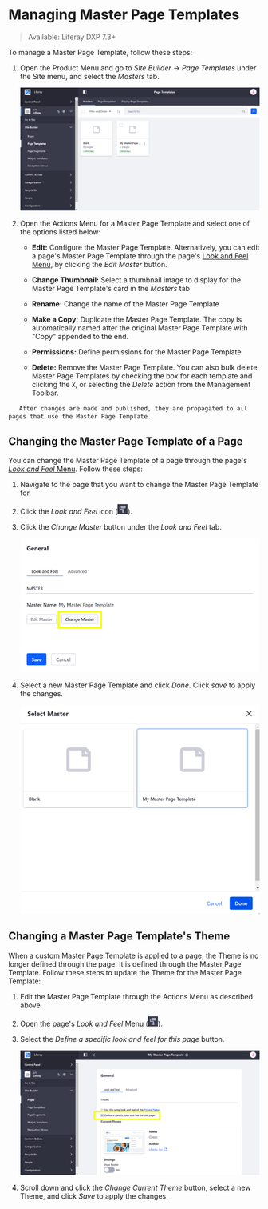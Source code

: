 # Managing Master Page Templates

> Available: Liferay DXP 7.3+

To manage a Master Page Template, follow these steps:

1. Open the Product Menu and go to *Site Builder* &rarr; *Page Templates* under the Site menu, and select the *Masters* tab.

    ![Manage the Master Page Template from the Masters tab of the Page Templates application.](./managing-master-pages/images/01.png)

1. Open the Actions Menu for a Master Page Template and select one of the options listed below:

    * **Edit:** Configure the Master Page Template. Alternatively, you can edit a page's Master Page Template through the page's [Look and Feel Menu](../building-and-managing-content-pages/editing-content-pages.md#look-and-feel), by clicking the *Edit Master* button.

    * **Change Thumbnail:** Select a thumbnail image to display for the Master Page Template's card in the *Masters* tab

    * **Rename:** Change the name of the Master Page Template

    * **Make a Copy:** Duplicate the Master Page Template. The copy is automatically named after the original Master Page Template with "Copy" appended to the end.

    * **Permissions:** Define permissions for the Master Page Template

    * **Delete:** Remove the Master Page Template. You can also bulk delete Master Page Templates by checking the box for each template and clicking the `X`, or selecting the *Delete* action from the Management Toolbar.

```note::
   After changes are made and published, they are propagated to all pages that use the Master Page Template.
```

## Changing the Master Page Template of a Page

You can change the Master Page Template of a page through the page's [*Look and Feel* Menu](../building-and-managing-content-pages/editing-content-pages.md#look-and-feel). Follow these steps:

1. Navigate to the page that you want to change the Master Page Template for.
1. Click the *Look and Feel* icon (![Look and Feel](../../../images/icon-look-and-feel.png)).
1. Click the *Change Master* button under the *Look and Feel* tab.

    ![Click the Change Master button to choose a different Master Page Template.](./managing-master-pages/images/03.png)

1. Select a new Master Page Template and click *Done*. Click *save* to apply the changes.

    ![Select a new Master Page Template from the available options.](./managing-master-pages/images/04.png)

## Changing a Master Page Template's Theme

When a custom Master Page Template is applied to a page, the Theme is no longer defined through the page. It is defined through the Master Page Template. Follow these steps to update the Theme for the Master Page Template:

1. Edit the Master Page Template through the Actions Menu as described above.
1. Open the page's *Look and Feel* Menu (![Look and Feel](../../../images/icon-look-and-feel.png)).
1. Select the *Define a specific look and feel for this page* button.

    ![Select a new Master Page Template from the available options.](./managing-master-pages/images/05.png)

1. Scroll down and click the *Change Current Theme* button, select a new Theme, and click *Save* to apply the changes.
